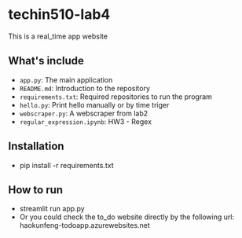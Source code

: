 # techin510-lab4
This is a real_time app website

## What's include
- `app.py`: The main application
- `README.md`: Introduction to the repository
- `requirements.txt`: Required repositories to run the program
- `hello.py`: Print hello manually or by time triger
- `webscraper.py`: A webscraper from lab2
- `regular_expression.ipynb`: HW3 - Regex

## Installation
- pip install -r requirements.txt

## How to run
- streamlit run app.py
- Or you could check the to_do website directly by the following url: haokunfeng-todoapp.azurewebsites.net
